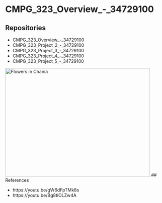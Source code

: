 # CMPG_323_Overview_-_34729100
## Repositories
<ul>
  <li>CMPG_323_Overview_-_34729100</li>
  <li>CMPG_323_Project_2_-_34729100</li>
  <li>CMPG_323_Project_3_-_34729100</li>
  <li>CMPG_323_Project_4_-_34729100</li>
  <li>CMPG_323_Project_5_-_34729100</li>
</ul>
<img src="img_chania.jpg" alt="Flowers in Chania" width="460" height="345">
## References
<ul>
  <li>https://youtu.be/gW6dFpTMk8s</li>
  <li>https://youtu.be/Bg8tiOLZw4A</li>
</ul>

